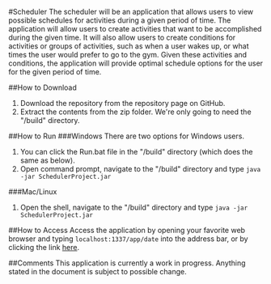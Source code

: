 #Scheduler
The scheduler will be an application that allows users to view possible schedules for activities during a given period of time. The application will allow users to create activities that want to be accomplished during the given time. It will also allow users to create conditions for activities or groups of activities, such as when a user wakes up, or what times the user would prefer to go to the gym. Given these activities and conditions, the application will provide optimal schedule options for the user for the given period of time.

##How to Download
1. Download the repository from the repository page on GitHub.
2. Extract the contents from the zip folder. We're only going to need the "/build" directory.

##How to Run
###Windows
There are two options for Windows users.

1. You can click the Run.bat file in the "/build" directory (which does the same as below).
2. Open command prompt, navigate to the "/build" directory and type `java -jar SchedulerProject.jar`

###Mac/Linux
1. Open the shell, navigate to the "/build" directory and type `java -jar SchedulerProject.jar`
  
##How to Access
Access the application by opening your favorite web browser and typing `localhost:1337/app/date` into the address bar, or by clicking the link [here](http://localhost:1337/app/date).

##Comments
This application is currently a work in progress. Anything stated in the document is subject to possible change.

